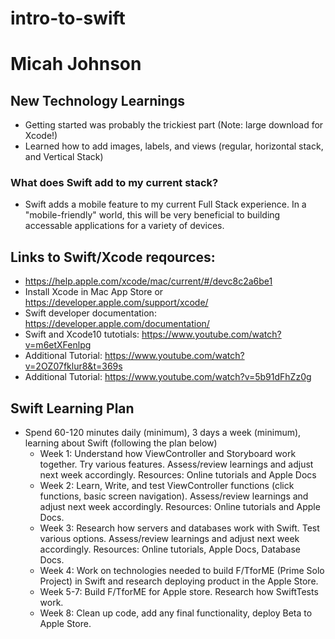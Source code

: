 # intro-to-swift

# Micah Johnson

## New Technology Learnings
* Getting started was probably the trickiest part (Note: large download for Xcode!)
* Learned how to add images, labels, and views (regular, horizontal stack, and Vertical Stack)

### What does Swift add to my current stack?
- Swift adds a mobile feature to my current Full Stack experience. In a "mobile-friendly" world, this will be very beneficial to building accessable applications for a variety of devices.


## Links to Swift/Xcode reqources:
- https://help.apple.com/xcode/mac/current/#/devc8c2a6be1
- Install Xcode in Mac App Store or https://developer.apple.com/support/xcode/
- Swift developer documentation: https://developer.apple.com/documentation/
- Swift and Xcode10 tutotials: https://www.youtube.com/watch?v=m6etXFenlpg  
- Additional Tutorial: https://www.youtube.com/watch?v=2OZ07fklur8&t=369s 
- Additional Tutorial: https://www.youtube.com/watch?v=5b91dFhZz0g 

## Swift Learning Plan
- Spend 60-120 minutes daily (minimum), 3 days a week (minimum), learning about Swift (following the plan below)
    * Week 1: Understand how ViewController and Storyboard work together. Try various features. Assess/review learnings and adjust next week accordingly. Resources: Online tutorials and Apple Docs
    * Week 2: Learn, Write, and test ViewController functions (click functions, basic screen navigation). Assess/review learnings and adjust next week accordingly. Resources: Online tutorials and Apple Docs.
    * Week 3: Research how servers and databases work with Swift. Test various options. Assess/review learnings and adjust next week accordingly. Resources: Online tutorials, Apple Docs, Database Docs. 
    * Week 4: Work on technologies needed to build F/TforME (Prime Solo Project) in Swift and research deploying product in the Apple Store. 
    * Week 5-7: Build F/TforME for Apple store. Research how SwiftTests work.
    * Week 8: Clean up code, add any final functionality, deploy Beta to Apple Store. 

